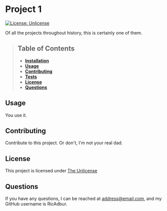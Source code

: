   # Project 1

  [![License: Unlicense](https://img.shields.io/badge/license-Unlicense-blue.svg)](http://unlicense.org/)

  Of all the projects throughout history, this is certainly one of them.

  > ## Table of Contents
  > - **[Installation](#installation)**
  > - **[Usage](#usage)**
  > - **[Contributing](#contributing)**
  > - **[Tests](#tests)**
  > - **[License](#license)**
  > - **[Questions](#questions)**



  ## Usage
  You use it.


  ## Contributing
  Contribute to this project.  Or don't, I'm not your real dad.




  ## License
  This project is licensed under [The Unlicense](https://choosealicense.com/licenses/unlicense/)

  ## Questions
  If you have any questions, I can be reached at address@email.com, and my GitHub username is RicAdbur.